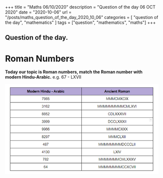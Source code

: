 +++
title = "Maths 06/10/2020"
description = "Question of the day 06 OCT 2020"
date = "2020-10-06"
url = "/posts/maths_question_of_the_day_2020_10_06"
categories = [ "question of the day", "mathematics" ]
tags = ["question", "mathematics", "maths"]
+++

## Question of the day.
# Roman Numbers
 
**Today our topic is Roman numbers, match the Roman number with modern Hindu-Arabic.** e.g. 67 - LXVII

![Question](/images/romans_20201006.png)










